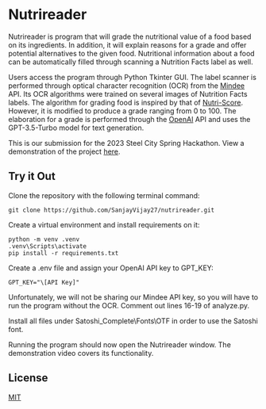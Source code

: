 # Nutrireader

Nutrireader is program that will grade the nutritional value of a food based on its ingredients. In addition, it will explain reasons for a grade and offer potential alternatives to the given food. Nutritional information about a food can be automatically filled through scanning a Nutrition Facts label as well.

Users access the program through Python Tkinter GUI. The label scanner is performed through optical character recognition (OCR) from the [Mindee](https://mindee.com/) API. Its OCR algorithms were trained on several images of Nutrition Facts labels. The algorithm for grading food is inspired by that of [Nutri-Score](https://en.wikipedia.org/wiki/Nutri-Score). However, it is modified to produce a grade ranging from 0 to 100. The elaboration for a grade is performed through the [OpenAI](https://platform.openai.com/docs/api-reference) API and uses the GPT-3.5-Turbo model for text generation.

This is our submission for the 2023 Steel City Spring Hackathon. View a demonstration of the project [here](https://youtu.be/N12WAx2Q-94).

## Try it Out

Clone the repository with the following terminal command:
```
git clone https://github.com/SanjayVijay27/nutrireader.git
```

Create a virtual environment and install requirements on it:
```
python -m venv .venv
.venv\Scripts\activate
pip install -r requirements.txt
```

Create a .env file and assign your OpenAI API key to GPT_KEY:
```
GPT_KEY="\[API Key]"
```
Unfortunately, we will not be sharing our Mindee API key, so you will have to run the program without the OCR. Comment out lines 16-19 of analyze.py.

Install all files under Satoshi_Complete\Fonts\OTF in order to use the Satoshi font.

Running the program should now open the Nutrireader window. The demonstration video covers its functionality.

## License

[MIT](https://choosealicense.com/licenses/mit/)